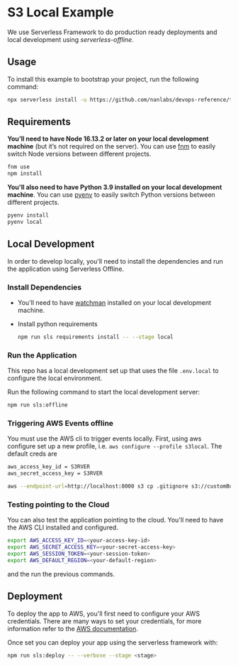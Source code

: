 # S3 Local Example

We use Serverless Framework to do production ready deployments and local development using _serverless-offline_.

## Usage

To install this example to bootstrap your project, run the following command:

```sh
npx serverless install -u https://github.com/nanlabs/devops-reference/tree/main/examples/serverless-s3-local -n my-project
```

## Requirements

**You’ll need to have Node 16.13.2 or later on your local development machine** (but it’s not required on the server). You can use [fnm](https://github.com/Schniz/fnm) to easily switch Node versions between different projects.

```sh
fnm use
npm install
```

**You'll also need to have Python 3.9 installed on your local development machine**. You can use [pyenv](https://github.com/pyenv/pyenv) to easily switch Python versions between different projects.

```sh
pyenv install
pyenv local
```

## Local Development

In order to develop locally, you'll need to install the dependencies and run the application using Serverless Offline.

### Install Dependencies

- You'll need to have [watchman](https://facebook.github.io/watchman/) installed on your local development machine.
- Install python requirements

  ```sh
  npm run sls requirements install -- --stage local
  ```

### Run the Application

This repo has a local development set up that uses the file `.env.local` to configure the local environment.

Run the following command to start the local development server:

```sh
npm run sls:offline
```

### Triggering AWS Events offline

You must use the AWS cli to trigger events locally. First, using aws configure set up a new profile, i.e. `aws configure --profile s3local`. The default creds are

```sh
aws_access_key_id = S3RVER
aws_secret_access_key = S3RVER
```

```sh
aws --endpoint-url=http://localhost:8000 s3 cp .gitignore s3://customBucket/ --profile s3local
```

### Testing pointing to the Cloud

You can also test the application pointing to the cloud. You'll need to have the AWS CLI installed and configured.

```sh
export AWS_ACCESS_KEY_ID=<your-access-key-id>
export AWS_SECRET_ACCESS_KEY=<your-secret-access-key>
export AWS_SESSION_TOKEN=<your-session-token>
export AWS_DEFAULT_REGION=<your-default-region>
```

and the run the previous commands.

## Deployment

To deploy the app to AWS, you'll first need to configure your AWS credentials. There are many ways
to set your credentials, for more information refer to the [AWS documentation](https://docs.aws.amazon.com/cli/latest/userguide/cli-configure-quickstart.html).

Once set you can deploy your app using the serverless framework with:

```sh
npm run sls:deploy -- --verbose --stage <stage>
```
